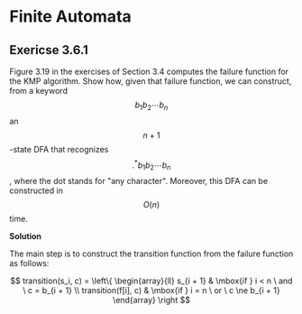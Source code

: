 # Finite Automata

## Exericse 3.6.1

Figure 3.19 in the exercises of Section 3.4 computes the failure function for the KMP algorithm.
Show how, given that failure function, we can construct, from a keyword $$b_1 b_2 \cdots b_n$$
an $$n + 1$$-state DFA that recognizes $$.^* b_1 b_2 \cdots b_n$$, where the dot stands for
"any character". Moreover, this DFA can be constructed in $$O(n)$$ time.

**Solution**

The main step is to construct the transition function from the failure function as follows:

$$
transition(s_i, c) = 
\left\{
\begin{array}{ll}
    s_{i + 1} & \mbox{if } i < n \ and \ c = b_{i + 1} \\
    transition(f[i], c) & \mbox{if } i = n \ or \ c \ne b_{i + 1}
\end{array}
\right
$$

